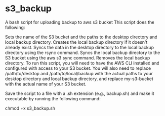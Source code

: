 # s3_backup
A bash script for uploading backup to aws s3 bucket
This script does the following:

Sets the name of the S3 bucket and the paths to the desktop directory and local backup directory.
Creates the local backup directory if it doesn't already exist.
Syncs the data in the desktop directory to the local backup directory using the rsync command.
Syncs the local backup directory to the S3 bucket using the aws s3 sync command.
Removes the local backup directory.
To run this script, you will need to have the AWS CLI installed and configured with access to your S3 bucket. You will also need to replace /path/to/desktop and /path/to/local/backup with the actual paths to your desktop directory and local backup directory, and replace my-s3-bucket with the actual name of your S3 bucket.

Save the script to a file with a .sh extension (e.g., backup.sh) and make it executable by running the following command:

chmod +x s3_backup.sh
